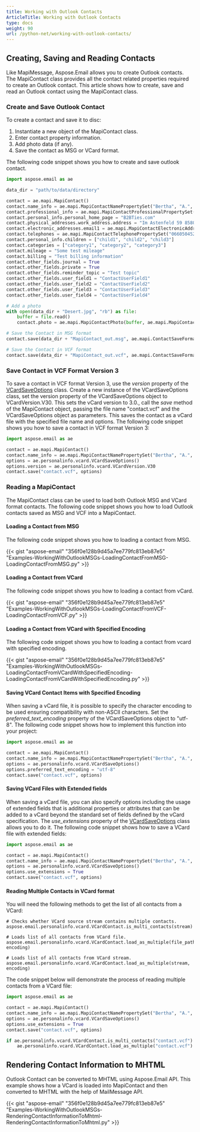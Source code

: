 ```yaml
---
title: Working with Outlook Contacts
ArticleTitle: Working with Outlook Contacts
type: docs
weight: 90
url: /python-net/working-with-outlook-contacts/
---
```



## **Creating, Saving and Reading Contacts**
Like MapiMessage, Aspose.Email allows you to create Outlook contacts. The MapiContact class provides all the contact related properties required to create an Outlook contact. This article shows how to create, save and read an Outlook contact using the MapiContact class.
### **Create and Save Outlook Contact**
To create a contact and save it to disc:

1. Instantiate a new object of the MapiContact class.
1. Enter contact property information.
1. Add photo data (if any).
1. Save the contact as MSG or VCard format.

The following code snippet shows you how to create and save outlook contact.

```py
import aspose.email as ae

data_dir = "path/to/data/directory"

contact = ae.mapi.MapiContact()
contact.name_info = ae.mapi.MapiContactNamePropertySet("Bertha", "A.", "Buell")
contact.professional_info = ae.mapi.MapiContactProfessionalPropertySet("Awthentikz", "Social work assistant")
contact.personal_info.personal_home_page = "B2BTies.com"
contact.physical_addresses.work_address.address = "Im Astenfeld 59 8580 EDELSCHROTT"
contact.electronic_addresses.email1 = ae.mapi.MapiContactElectronicAddress("Experwas", "SMTP", "BerthaABuell@armyspy.com")
contact.telephones = ae.mapi.MapiContactTelephonePropertySet("06605045265")
contact.personal_info.children = ["child1", "child2", "child3"]
contact.categories = ["category1", "category2", "category3"]
contact.mileage = "Some test mileage"
contact.billing = "Test billing information"
contact.other_fields.journal = True
contact.other_fields.private = True
contact.other_fields.reminder_topic = "Test topic"
contact.other_fields.user_field1 = "ContactUserField1"
contact.other_fields.user_field2 = "ContactUserField2"
contact.other_fields.user_field3 = "ContactUserField3"
contact.other_fields.user_field4 = "ContactUserField4"

# Add a photo
with open(data_dir + "Desert.jpg", "rb") as file:
    buffer = file.read()
    contact.photo = ae.mapi.MapiContactPhoto(buffer, ae.mapi.MapiContactPhotoImageFormat.Jpeg)

# Save the Contact in MSG format
contact.save(data_dir + "MapiContact_out.msg", ae.mapi.ContactSaveFormat.MSG)

# Save the Contact in VCF format
contact.save(data_dir + "MapiContact_out.vcf", ae.mapi.ContactSaveFormat.V_CARD)
```

### **Save Contact in VCF Format Version 3**

To save a contact in VCF format Version 3, use the *version* property of the [VCardSaveOptions](https://reference.aspose.com/email/python-net/aspose.email.personalinfo.vcard/vcardsaveoptions/#vcardsaveoptions-class) class. Create a new instance of the VCardSaveOptions class, set the version property of the VCardSaveOptions object to VCardVersion.V30. This sets the vCard version to 3.0., call the *save* method of the MapiContact object, passing the file name "contact.vcf" and the VCardSaveOptions object as parameters. This saves the contact as a vCard file with the specified file name and options. The following code snippet shows you how to save a contact in VCF format Version 3:

```python
import aspose.email as ae

contact = ae.mapi.MapiContact()
contact.name_info = ae.mapi.MapiContactNamePropertySet("Bertha", "A.", "Buell")
options = ae.personalinfo.vcard.VCardSaveOptions()
options.version = ae.personalinfo.vcard.VCardVersion.V30
contact.save("contact.vcf", options)
```

### **Reading a MapiContact**
The MapiContact class can be used to load both Outlook MSG and VCard format contacts. The following code snippet shows you how to load Outlook contacts saved as MSG and VCF into a MapiContact.
#### **Loading a Contact from MSG**
The following code snippet shows you how to loading a contact from MSG.



{{< gist "aspose-email" "356f0e128b9d45a7ee779fc813eb87e5" "Examples-WorkingWithOutlookMSGs-LoadingContactFromMSG-LoadingContactFromMSG.py" >}}
#### **Loading a Contact from VCard**
The following code snippet shows you how to loading a contact from vCard.



{{< gist "aspose-email" "356f0e128b9d45a7ee779fc813eb87e5" "Examples-WorkingWithOutlookMSGs-LoadingContactFromVCF-LoadingContactFromVCF.py" >}}
#### **Loading a Contact from VCard with Specified Encoding**
The following code snippet shows you how to loading a contact from vcard with specified encoding.



{{< gist "aspose-email" "356f0e128b9d45a7ee779fc813eb87e5" "Examples-WorkingWithOutlookMSGs-LoadingContactFromVCardWithSpecifiedEncoding-LoadingContactFromVCardWithSpecifiedEncoding.py" >}}

#### **Saving VCard Contact Items with Specified Encoding**

When saving a vCard file, it is possible to specify the character encoding to be used ensuring compatibility with non-ASCII characters. Set the *preferred_text_encoding* property of the VCardSaveOptions object to "utf-8". The following code snippet shows how to implement this function into your project:

```python
import aspose.email as ae

contact = ae.mapi.MapiContact()
contact.name_info = ae.mapi.MapiContactNamePropertySet("Bertha", "A.", "Buell")
options = ae.personalinfo.vcard.VCardSaveOptions()
options.preferred_text_encoding = "utf-8"
contact.save("contact.vcf", options)
```

#### **Saving VCard Files with Extended fields**

When saving a vCard file, you can also specify options including the usage of extended fields that is additional properties or attributes that can be added to a vCard beyond the standard set of fields defined by the vCard specification. The *use_extensions* property of the [VCardSaveOptions](https://reference.aspose.com/email/python-net/aspose.email.personalinfo.vcard/vcardsaveoptions/#vcardsaveoptions-class) class allows you to do it. The following code snippet shows how to save a VCard file with extended fields:

```python
import aspose.email as ae

contact = ae.mapi.MapiContact()
contact.name_info = ae.mapi.MapiContactNamePropertySet("Bertha", "A.", "Buell")
options = ae.personalinfo.vcard.VCardSaveOptions()
options.use_extensions = True
contact.save("contact.vcf", options)
```
#### **Reading Multiple Contacts in VCard format**

You will need the following methods to get the list of all contacts from a VCard:

```
# Checks whether VCard source stream contains multiple contacts.
aspose.email.personalinfo.vcard.VCardContact.is_multi_contacts(stream)

# Loads list of all contacts from VCard file.
aspose.email.personalinfo.vcard.VCardContact.load_as_multiple(file_path, encoding)

# Loads list of all contacts from VCard stream.
aspose.email.personalinfo.vcard.VCardContact.load_as_multiple(stream, encoding)
```
The code snippet below will demonstrate the process of reading multiple contacts from a VCard file:

```python
import aspose.email as ae

contact = ae.mapi.MapiContact()
contact.name_info = ae.mapi.MapiContactNamePropertySet("Bertha", "A.", "Buell")
options = ae.personalinfo.vcard.VCardSaveOptions()
options.use_extensions = True
contact.save("contact.vcf", options)

if ae.personalinfo.vcard.VCardContact.is_multi_contacts("contact.vcf"):
    ae.personalinfo.vcard.VCardContact.load_as_multiple("contact.vcf")
```

## **Rendering Contact Information to MHTML**
Outlook Contact can be converted to MHTML using Aspose.Email API. This example shows how a VCard is loaded into MapiContact and then converted to MHTML with the help of MailMessage API.

{{< gist "aspose-email" "356f0e128b9d45a7ee779fc813eb87e5" "Examples-WorkingWithOutlookMSGs-RenderingContactInformationToMhtml-RenderingContactInformationToMhtml.py" >}}
